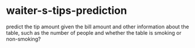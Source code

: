 # waiter-s-tips-prediction
 predict the tip amount given the bill amount and other information about the table, such as the number of people and whether the table is smoking or non-smoking?
